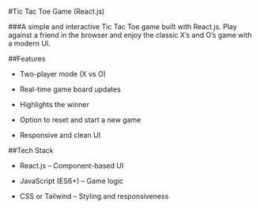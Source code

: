 #Tic Tac Toe Game (React.js)

###A simple and interactive Tic Tac Toe game built with React.js.
Play against a friend in the browser and enjoy the classic X’s and O’s game with a modern UI.

##Features

* Two-player mode (X vs O)

* Real-time game board updates

* Highlights the winner

* Option to reset and start a new game

* Responsive and clean UI

##Tech Stack

* React.js – Component-based UI

* JavaScript (ES6+) – Game logic

* CSS or Tailwind – Styling and responsiveness
